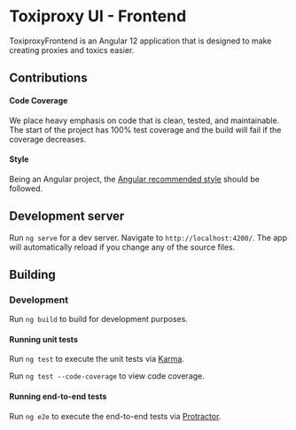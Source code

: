 # Toxiproxy UI - Frontend
ToxiproxyFrontend is an Angular 12 application that is designed to make creating proxies and toxics easier.

## Contributions
#### Code Coverage
We place heavy emphasis on code that is clean, tested, and maintainable. The start of the project has 100% test coverage and the build will fail
if the coverage decreases. 

#### Style
Being an Angular project, the [Angular recommended style](https://angular.io/guide/styleguide) should be followed.


## Development server
Run `ng serve` for a dev server. Navigate to `http://localhost:4200/`. The app will automatically reload if you change any of the source files.

## Building
### Development

Run `ng build` to build for development purposes. 

#### Running unit tests

Run `ng test` to execute the unit tests via [Karma](https://karma-runner.github.io).

Run `ng test --code-coverage` to view code coverage. 

#### Running end-to-end tests

Run `ng e2e` to execute the end-to-end tests via [Protractor](http://www.protractortest.org/).
